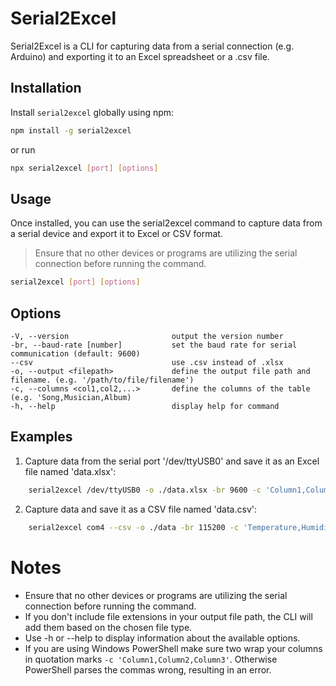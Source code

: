 # Serial2Excel

Serial2Excel is a CLI for capturing data from a serial connection (e.g. Arduino) and exporting it to an Excel spreadsheet or a .csv file.

## Installation

Install `serial2excel` globally using npm:

```bash
npm install -g serial2excel
```

or run

```bash
npx serial2excel [port] [options]
```

## Usage

Once installed, you can use the serial2excel command to capture data from a serial device and export it to Excel or CSV format.

> Ensure that no other devices or programs are utilizing the serial connection before running the command.

```bash
serial2excel [port] [options]
```

## Options

```
-V, --version                       output the version number
-br, --baud-rate [number]           set the baud rate for serial communication (default: 9600)
--csv                               use .csv instead of .xlsx
-o, --output <filepath>             define the output file path and filename. (e.g. '/path/to/file/filename')
-c, --columns <col1,col2,...>       define the columns of the table (e.g. 'Song,Musician,Album)
-h, --help                          display help for command
```

## Examples

1. Capture data from the serial port '/dev/ttyUSB0' and save it as an Excel file named 'data.xlsx':

```bash
    serial2excel /dev/ttyUSB0 -o ./data.xlsx -br 9600 -c 'Column1,Column2,Column3'
```

2. Capture data and save it as a CSV file named 'data.csv':

```bash
    serial2excel com4 --csv -o ./data -br 115200 -c 'Temperature,Humidity,Pressure'
```

# Notes

- Ensure that no other devices or programs are utilizing the serial connection before running the command.
- If you don't include file extensions in your output file path, the CLI will add them based on the chosen file type.
- Use -h or --help to display information about the available options.
- If you are using Windows PowerShell make sure two wrap your columns in quotation marks `-c 'Column1,Column2,Column3'`. Otherwise PowerShell parses the commas wrong, resulting in an error.
